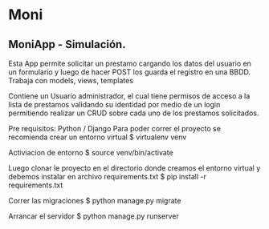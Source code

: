 # Moni


MoniApp - Simulación. 
-------------------------------------------------------------------

Esta App  permite solicitar un prestamo cargando los datos del usuario en un formulario y luego 
de hacer POST los guarda el registro en una BBDD. Trabaja con models, views, templates

Contiene un Usuario administrador, el cual tiene  permisos de acceso a la lista de prestamos validando
su identidad por medio de un login permitiendo
realizar un CRUD sobre cada uno de los prestamos solicitados.

Pre requisitos: Python / Django
Para poder correr el proyecto se recomienda crear un entorno virtual
$ virtualenv venv

Activiacion de entorno 
$ source venv/bin/activate

Luego clonar le proyecto en el directorio donde creamos el entorno virtual y debemos instalar en archivo requirements.txt
$ pip install -r requirements.txt

Correr las migraciones 
$ python manage.py migrate

Arrancar el servidor 
$ python manage.py runserver
